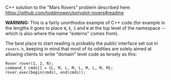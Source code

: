 C++ solution to the "Mars Rovers" problem described here: https://github.com/toddmowen/polyglot-rovers#readme

**WARNING:** This is a fairly _unorthodox_ example of C++ code (for example in the lengths it goes to place `N`, `E`, `S` and `W` at the top level of the namespace -- which is also where the name "externs" comes from).

The best place to start reading is probably the public interface set out in `rovers.h`, keeping in mind that most of its oddities are solely aimed at allowing clients to write "domain" level code as tersely as this:

    Rover rover(1, 2, N);
    command_t cmds[] = {L, M, L, M, L, M, L, M, M};
    rover.exec(begin(cmds), end(cmds));
